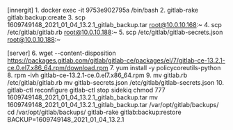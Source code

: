 [innergit]
1.
docker exec -it 9753e902795a /bin/bash
2.
gitlab-rake gitlab:backup:create
3.
scp 1609749148_2021_01_04_13.2.1_gitlab_backup.tar  root@10.0.10.168:~
4.
scp /etc/gitlab/gitlab.rb  root@10.0.10.188:~
5.
scp /etc/gitlab/gitlab-secrets.json  root@10.0.10.188:~

[server]
6.
wget --content-disposition https://packages.gitlab.com/gitlab/gitlab-ce/packages/el/7/gitlab-ce-13.2.1-ce.0.el7.x86_64.rpm/download.rpm
7.
yum install -y policycoreutils-python
8.
rpm -ivh gitlab-ce-13.2.1-ce.0.el7.x86_64.rpm 
9.
mv gitlab.rb /etc/gitlab/gitlab.rb
mv gitlab-secrets.json /etc/gitlab/gitlab-secrets.json
10.
gitlab-ctl reconfigure
gitlab-ctl stop sidekiq
chmod 777 1609749148_2021_01_04_13.2.1_gitlab_backup.tar 
mv 1609749148_2021_01_04_13.2.1_gitlab_backup.tar  /var/opt/gitlab/backups/
cd /var/opt/gitlab/backups/
gitlab-rake gitlab:backup:restore BACKUP=1609749148_2021_01_04_13.2.1
